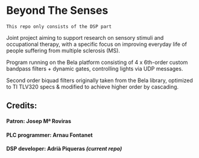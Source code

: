 # Beyond The Senses
`This repo only consists of the DSP part`

Joint project aiming to support research on sensory stimuli and occupational therapy, with a specific focus on improving everyday life of people suffering from multiple sclerosis (MS).

Program running on the Bela platform consisting of 4 x 6th-order custom bandpass filters + dynamic gates, controlling lights via UDP messages.

Second order biquad filters originally taken from the Bela library, optimized to TI TLV320 specs & modified to achieve higher order by cascading.

## Credits:
#### **Patron:** Josep Mª Roviras
#### **PLC programmer:** Arnau Fontanet
#### **DSP developer:** Adrià Piqueras _(current repo)_
